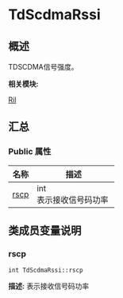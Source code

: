 # TdScdmaRssi


## 概述

TDSCDMA信号强度。

**相关模块:**

[Ril](_ril.md)


## 汇总


### Public 属性

  | 名称 | 描述 | 
| -------- | -------- |
| [rscp](#rscp) | int<br/>表示接收信号码功率&nbsp; | 


## 类成员变量说明


### rscp

  
```
int TdScdmaRssi::rscp
```
**描述:**
表示接收信号码功率
